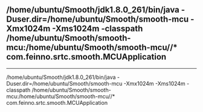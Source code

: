 /home/ubuntu/Smooth/jdk1.8.0_261/bin/java -Duser.dir=/home/ubuntu/Smooth/smooth-mcu -Xmx1024m -Xms1024m -classpath /home/ubuntu/Smooth/smooth-mcu:/home/ubuntu/Smooth/smooth-mcu//* com.feinno.srtc.smooth.MCUApplication
---
---
 /home/ubuntu/Smooth/jdk1.8.0_261/bin/java -Duser.dir=/home/ubuntu/Smooth/smooth-mcu -Xmx1024m -Xms1024m -classpath /home/ubuntu/Smooth/smooth-mcu:/home/ubuntu/Smooth/smooth-mcu//* com.feinno.srtc.smooth.MCUApplication
